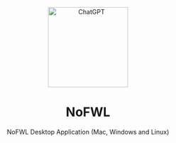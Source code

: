 <p align="center">
  <img width="180" src="./assets/nofwl.png" alt="ChatGPT">
  <h1 align="center">NoFWL</h1>
  <p align="center">NoFWL Desktop Application (Mac, Windows and Linux)</p>
</p>